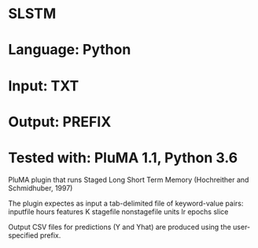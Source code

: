 # SLSTM
# Language: Python
# Input: TXT
# Output: PREFIX
# Tested with: PluMA 1.1, Python 3.6

PluMA plugin that runs Staged Long Short Term Memory (Hochreither and Schmidhuber, 1997)

The plugin expectes as input a tab-delimited file of keyword-value pairs:
inputfile
hours
features
K
stagefile
nonstagefile
units
lr
epochs
slice

Output CSV files for predictions (Y and Yhat) are produced using the user-specified prefix.
